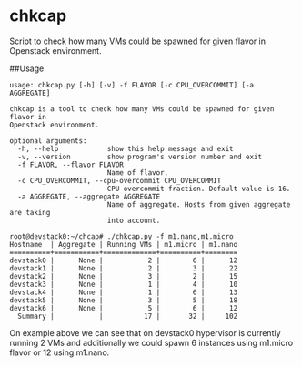 # chkcap
Script to check how many VMs could be spawned for given flavor in Openstack environment.

##Usage
```
usage: chkcap.py [-h] [-v] -f FLAVOR [-c CPU_OVERCOMMIT] [-a AGGREGATE]

chkcap is a tool to check how many VMs could be spawned for given flavor in
Openstack environment.

optional arguments:
  -h, --help            show this help message and exit
  -v, --version         show program's version number and exit
  -f FLAVOR, --flavor FLAVOR
                        Name of flavor.
  -c CPU_OVERCOMMIT, --cpu-overcommit CPU_OVERCOMMIT
                        CPU overcommit fraction. Default value is 16.
  -a AGGREGATE, --aggregate AGGREGATE
                        Name of aggregate. Hosts from given aggregate are taking
                        into account.
```

```
root@devstack0:~/chcap# ./chkcap.py -f m1.nano,m1.micro
Hostname  | Aggregate | Running VMs | m1.micro | m1.nano
==========+===========+=============+==========+========
devstack0 |      None |           2 |        6 |      12
devstack1 |      None |           2 |        3 |      22
devstack2 |      None |           3 |        2 |      15
devstack3 |      None |           1 |        4 |      10
devstack4 |      None |           1 |        6 |      13
devstack5 |      None |           3 |        5 |      18
devstack6 |      None |           5 |        6 |      12
  Summary |           |          17 |       32 |     102
```
On example above we can see that on devstack0 hypervisor is currently running 2 VMs and additionally we could spawn 6 instances using m1.micro flavor or 12 using m1.nano.

